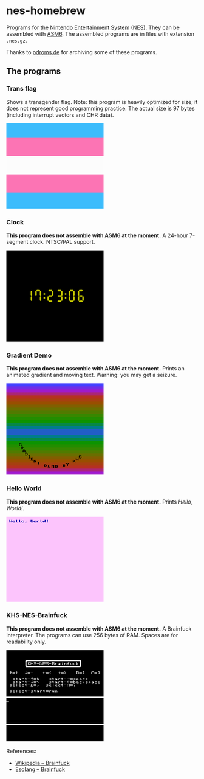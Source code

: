 # nes-homebrew

Programs for the [Nintendo Entertainment System](http://en.wikipedia.org/wiki/Nintendo_Entertainment_System) (NES).
They can be assembled with [ASM6](https://www.romhacking.net/utilities/674/).
The assembled programs are in files with extension `.nes.gz`.

Thanks to [pdroms.de](https://pdroms.de) for archiving some of these programs.

## The programs

### Trans flag
Shows a transgender flag.
Note: this program is heavily optimized for size; it does not represent good programming practice.
The actual size is 97 bytes (including interrupt vectors and CHR data).

![transflag.asm](snap/transflag.png)

### Clock
**This program does not assemble with ASM6 at the moment.**
A 24-hour 7-segment clock. NTSC/PAL support.

![clock.asm](snap/clock.png)

### Gradient Demo
**This program does not assemble with ASM6 at the moment.**
Prints an animated gradient and moving text. Warning: you may get a seizure.

![gradient.asm](snap/gradient.png)

### Hello World
**This program does not assemble with ASM6 at the moment.**
Prints *Hello, World!*.

![hello.asm](snap/hello.png)

### KHS-NES-Brainfuck
**This program does not assemble with ASM6 at the moment.**
A Brainfuck interpreter. The programs can use 256 bytes of RAM. Spaces are for readability only.

![brainfuck.asm](snap/brainfuck.png)

References:
* [Wikipedia &ndash; Brainfuck](https://en.wikipedia.org/wiki/Brainfuck)
* [Esolang &ndash; Brainfuck](https://esolangs.org/wiki/Brainfuck)

